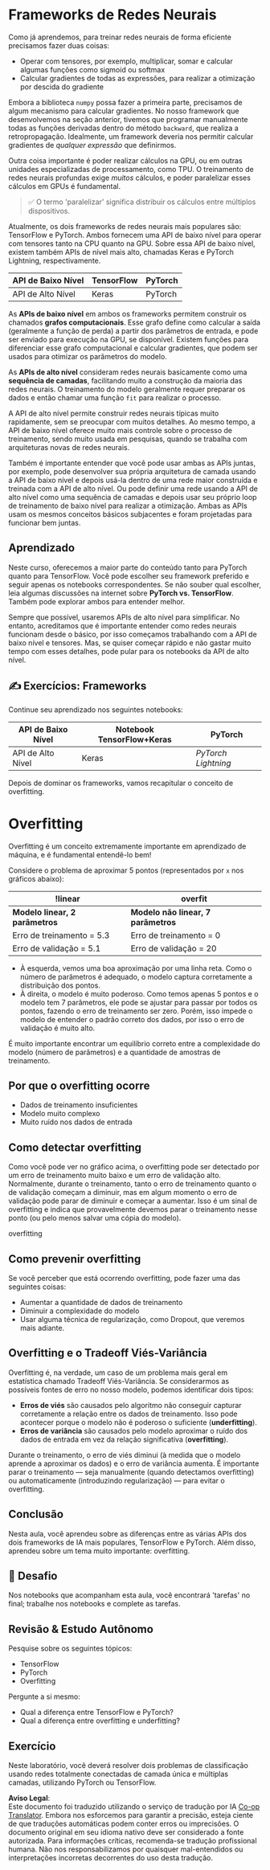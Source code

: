 <!--
CO_OP_TRANSLATOR_METADATA:
{
  "original_hash": "b5466bcedc3c75aa35476270362f626a",
  "translation_date": "2025-07-09T16:30:42+00:00",
  "source_file": "15-rag-and-vector-databases/data/frameworks.md",
  "language_code": "br"
}
-->
# Frameworks de Redes Neurais

Como já aprendemos, para treinar redes neurais de forma eficiente precisamos fazer duas coisas:

* Operar com tensores, por exemplo, multiplicar, somar e calcular algumas funções como sigmoid ou softmax
* Calcular gradientes de todas as expressões, para realizar a otimização por descida do gradiente

Embora a biblioteca `numpy` possa fazer a primeira parte, precisamos de algum mecanismo para calcular gradientes. No nosso framework que desenvolvemos na seção anterior, tivemos que programar manualmente todas as funções derivadas dentro do método `backward`, que realiza a retropropagação. Idealmente, um framework deveria nos permitir calcular gradientes de *qualquer expressão* que definirmos.

Outra coisa importante é poder realizar cálculos na GPU, ou em outras unidades especializadas de processamento, como TPU. O treinamento de redes neurais profundas exige *muitos* cálculos, e poder paralelizar esses cálculos em GPUs é fundamental.

> ✅ O termo 'paralelizar' significa distribuir os cálculos entre múltiplos dispositivos.

Atualmente, os dois frameworks de redes neurais mais populares são: TensorFlow e PyTorch. Ambos fornecem uma API de baixo nível para operar com tensores tanto na CPU quanto na GPU. Sobre essa API de baixo nível, existem também APIs de nível mais alto, chamadas Keras e PyTorch Lightning, respectivamente.

API de Baixo Nível | TensorFlow | PyTorch
------------------|------------|---------
API de Alto Nível | Keras      | PyTorch

As **APIs de baixo nível** em ambos os frameworks permitem construir os chamados **grafos computacionais**. Esse grafo define como calcular a saída (geralmente a função de perda) a partir dos parâmetros de entrada, e pode ser enviado para execução na GPU, se disponível. Existem funções para diferenciar esse grafo computacional e calcular gradientes, que podem ser usados para otimizar os parâmetros do modelo.

As **APIs de alto nível** consideram redes neurais basicamente como uma **sequência de camadas**, facilitando muito a construção da maioria das redes neurais. O treinamento do modelo geralmente requer preparar os dados e então chamar uma função `fit` para realizar o processo.

A API de alto nível permite construir redes neurais típicas muito rapidamente, sem se preocupar com muitos detalhes. Ao mesmo tempo, a API de baixo nível oferece muito mais controle sobre o processo de treinamento, sendo muito usada em pesquisas, quando se trabalha com arquiteturas novas de redes neurais.

Também é importante entender que você pode usar ambas as APIs juntas, por exemplo, pode desenvolver sua própria arquitetura de camada usando a API de baixo nível e depois usá-la dentro de uma rede maior construída e treinada com a API de alto nível. Ou pode definir uma rede usando a API de alto nível como uma sequência de camadas e depois usar seu próprio loop de treinamento de baixo nível para realizar a otimização. Ambas as APIs usam os mesmos conceitos básicos subjacentes e foram projetadas para funcionar bem juntas.

## Aprendizado

Neste curso, oferecemos a maior parte do conteúdo tanto para PyTorch quanto para TensorFlow. Você pode escolher seu framework preferido e seguir apenas os notebooks correspondentes. Se não souber qual escolher, leia algumas discussões na internet sobre **PyTorch vs. TensorFlow**. Também pode explorar ambos para entender melhor.

Sempre que possível, usaremos APIs de alto nível para simplificar. No entanto, acreditamos que é importante entender como redes neurais funcionam desde o básico, por isso começamos trabalhando com a API de baixo nível e tensores. Mas, se quiser começar rápido e não gastar muito tempo com esses detalhes, pode pular para os notebooks da API de alto nível.

## ✍️ Exercícios: Frameworks

Continue seu aprendizado nos seguintes notebooks:

API de Baixo Nível | Notebook TensorFlow+Keras | PyTorch
------------------|----------------------------|---------
API de Alto Nível | Keras                      | *PyTorch Lightning*

Depois de dominar os frameworks, vamos recapitular o conceito de overfitting.

# Overfitting

Overfitting é um conceito extremamente importante em aprendizado de máquina, e é fundamental entendê-lo bem!

Considere o problema de aproximar 5 pontos (representados por `x` nos gráficos abaixo):

!linear | overfit
-------------------------|--------------------------
**Modelo linear, 2 parâmetros** | **Modelo não linear, 7 parâmetros**
Erro de treinamento = 5.3 | Erro de treinamento = 0
Erro de validação = 5.1 | Erro de validação = 20

* À esquerda, vemos uma boa aproximação por uma linha reta. Como o número de parâmetros é adequado, o modelo captura corretamente a distribuição dos pontos.
* À direita, o modelo é muito poderoso. Como temos apenas 5 pontos e o modelo tem 7 parâmetros, ele pode se ajustar para passar por todos os pontos, fazendo o erro de treinamento ser zero. Porém, isso impede o modelo de entender o padrão correto dos dados, por isso o erro de validação é muito alto.

É muito importante encontrar um equilíbrio correto entre a complexidade do modelo (número de parâmetros) e a quantidade de amostras de treinamento.

## Por que o overfitting ocorre

  * Dados de treinamento insuficientes
  * Modelo muito complexo
  * Muito ruído nos dados de entrada

## Como detectar overfitting

Como você pode ver no gráfico acima, o overfitting pode ser detectado por um erro de treinamento muito baixo e um erro de validação alto. Normalmente, durante o treinamento, tanto o erro de treinamento quanto o de validação começam a diminuir, mas em algum momento o erro de validação pode parar de diminuir e começar a aumentar. Isso é um sinal de overfitting e indica que provavelmente devemos parar o treinamento nesse ponto (ou pelo menos salvar uma cópia do modelo).

overfitting

## Como prevenir overfitting

Se você perceber que está ocorrendo overfitting, pode fazer uma das seguintes coisas:

 * Aumentar a quantidade de dados de treinamento
 * Diminuir a complexidade do modelo
 * Usar alguma técnica de regularização, como Dropout, que veremos mais adiante.

## Overfitting e o Tradeoff Viés-Variância

Overfitting é, na verdade, um caso de um problema mais geral em estatística chamado Tradeoff Viés-Variância. Se considerarmos as possíveis fontes de erro no nosso modelo, podemos identificar dois tipos:

* **Erros de viés** são causados pelo algoritmo não conseguir capturar corretamente a relação entre os dados de treinamento. Isso pode acontecer porque o modelo não é poderoso o suficiente (**underfitting**).
* **Erros de variância** são causados pelo modelo aproximar o ruído dos dados de entrada em vez da relação significativa (**overfitting**).

Durante o treinamento, o erro de viés diminui (à medida que o modelo aprende a aproximar os dados) e o erro de variância aumenta. É importante parar o treinamento — seja manualmente (quando detectamos overfitting) ou automaticamente (introduzindo regularização) — para evitar o overfitting.

## Conclusão

Nesta aula, você aprendeu sobre as diferenças entre as várias APIs dos dois frameworks de IA mais populares, TensorFlow e PyTorch. Além disso, aprendeu sobre um tema muito importante: overfitting.

## 🚀 Desafio

Nos notebooks que acompanham esta aula, você encontrará 'tarefas' no final; trabalhe nos notebooks e complete as tarefas.

## Revisão & Estudo Autônomo

Pesquise sobre os seguintes tópicos:

- TensorFlow
- PyTorch
- Overfitting

Pergunte a si mesmo:

- Qual a diferença entre TensorFlow e PyTorch?
- Qual a diferença entre overfitting e underfitting?

## Exercício

Neste laboratório, você deverá resolver dois problemas de classificação usando redes totalmente conectadas de camada única e múltiplas camadas, utilizando PyTorch ou TensorFlow.

**Aviso Legal**:  
Este documento foi traduzido utilizando o serviço de tradução por IA [Co-op Translator](https://github.com/Azure/co-op-translator). Embora nos esforcemos para garantir a precisão, esteja ciente de que traduções automáticas podem conter erros ou imprecisões. O documento original em seu idioma nativo deve ser considerado a fonte autorizada. Para informações críticas, recomenda-se tradução profissional humana. Não nos responsabilizamos por quaisquer mal-entendidos ou interpretações incorretas decorrentes do uso desta tradução.